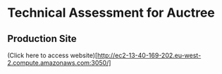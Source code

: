 # Technical Assessment for Auctree

## Production Site
(Click here to access website)[http://ec2-13-40-169-202.eu-west-2.compute.amazonaws.com:3050/]